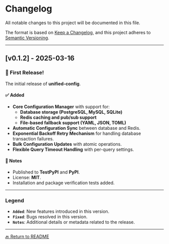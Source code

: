 # **Changelog**

All notable changes to this project will be documented in this file.

The format is based on [Keep a Changelog](https://keepachangelog.com/en/1.0.0/), and this project adheres to [Semantic Versioning](https://semver.org/spec/v2.0.0.html).


---

## **[v0.1.2] - 2025-03-16**
### 🎉 First Release!  
The initial release of **unified-config**.

#### ✅ **Added**
- **Core Configuration Manager** with support for:
  - **Database storage (PostgreSQL, MySQL, SQLite)**
  - **Redis caching and pub/sub support**
  - **File-based fallback support (YAML, JSON, TOML)**
- **Automatic Configuration Sync** between database and Redis.
- **Exponential Backoff Retry Mechanism** for handling database transaction failures.
- **Bulk Configuration Updates** with atomic operations.
- **Flexible Query Timeout Handling** with per-query settings.

#### 📝 **Notes**
- Published to **TestPyPI** and **PyPI**.
- License: **MIT**.
- Installation and package verification tests added.

---

### **Legend**
- **`Added`**: New features introduced in this version.
- **`Fixed`**: Bugs resolved in this version.
- **`Notes`**: Additional details or metadata related to the release.

---

[🔙 Return to README](./README.md)

